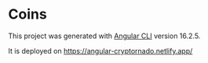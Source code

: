 # Coins

This project was generated with [Angular CLI](https://github.com/angular/angular-cli) version 16.2.5.

It is deployed on https://angular-cryptornado.netlify.app/
